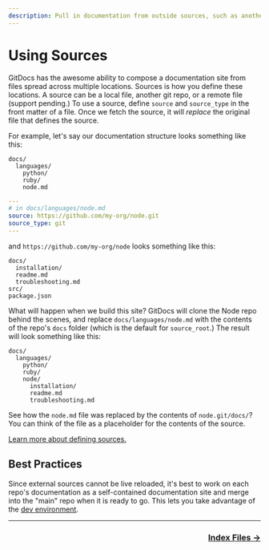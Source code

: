 ```yaml
---
description: Pull in documentation from outside sources, such as another git repo.
---
```

# Using Sources

GitDocs has the awesome ability to compose a documentation site from files spread across multiple locations. Sources is how you define these locations. A source can be a local file, another git repo, or a remote file (support pending.) To use a source, define `source` and `source_type` in the front matter of a file. Once we fetch the source, it will _replace_ the original file that defines the source.

For example, let's say our documentation structure looks something like this:

```
docs/
  languages/
    python/
    ruby/
    node.md
```

```yaml
---
# in docs/languages/node.md
source: https://github.com/my-org/node.git
source_type: git
---
```

and `https://github.com/my-org/node` looks something like this:

```
docs/
  installation/
  readme.md
  troubleshooting.md
src/
package.json
```

What will happen when we build this site? GitDocs will clone the Node repo behind the scenes, and replace `docs/languages/node.md` with the contents of the repo's `docs` folder (which is the default for `source_root`.) The result will look something like this:

```
docs/
  languages/
    python/
    ruby/
    node/
      installation/
      readme.md
      troubleshooting.md
```

See how the `node.md` file was replaced by the contents of `node.git/docs/`? You can think of the file as a placeholder for the contents of the source.

[Learn more about defining sources.](/api/front-matter)

## Best Practices

Since external sources cannot be live reloaded, it's best to work on each repo's documentation as a self-contained documentation site and merge into the "main" repo when it is ready to go. This lets you take advantage of the [dev environment](/running-locally).

---

<div align="right">
  <h3><a href="/index-files">Index Files →</a></h3>
</div>
